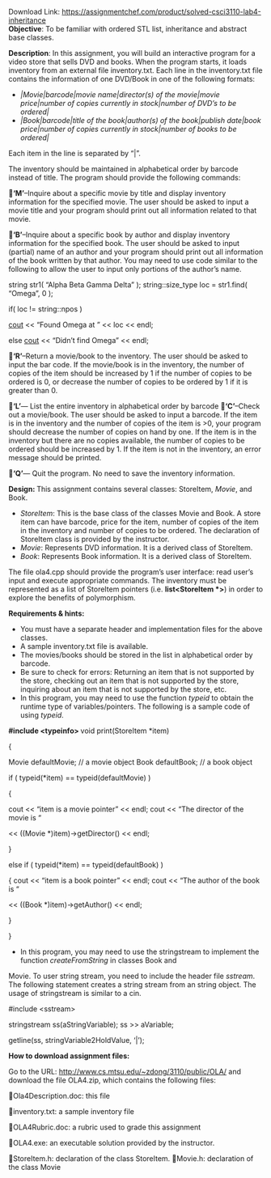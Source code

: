Download Link: https://assignmentchef.com/product/solved-csci3110-lab4-inheritance
<br>
<strong>Objective</strong>: To be familiar with ordered STL list, inheritance and abstract base classes.

<strong>Description</strong>: In this assignment, you will build an interactive program for a video store that sells DVD and books. When the program starts, it loads inventory from an external file inventory.txt. Each line in the inventory.txt file contains the information of one DVD/Book in one of the following formats:

<ul>

 <li><em>|Movie|barcode|movie name|director(s) of the movie|movie price|number of copies currently in stock|number of DVD’s to be ordered|</em></li>

 <li><em>|Book|barcode|title of the book|author(s) of the book|publish date|book price|number of copies currently in stock|number of books to be ordered|</em></li>

</ul>

Each item in the line is separated by “|”.

The inventory should be maintained in alphabetical order by barcode instead of title. The program should provide the following commands:

<strong>‘M’</strong>–Inquire about a specific movie by title and display inventory information for the specified movie. The user should be asked to input a movie title and your program should print out all information related to that movie.

<strong>‘B’</strong>–Inquire about a specific book by author and display inventory information for the specified book. The user should be asked to input (partial) name of an author and your program should print out all information of the book written by that author. You may need to use code similar to the following to allow the user to input only portions of the author’s name.

string str1( “Alpha Beta Gamma Delta” ); string::size_type loc = str1.find( “Omega”, 0 );

if( loc != string::npos )

<a href="https://www.opengroup.org/onlinepubs/009695399/functions/cout.html">cout</a> &lt;&lt; “Found Omega at ” &lt;&lt; loc &lt;&lt; endl;

else     <a href="https://www.opengroup.org/onlinepubs/009695399/functions/cout.html">cout</a> &lt;&lt; “Didn’t find Omega” &lt;&lt; endl;

<strong>‘R’</strong>–Return a movie/book to the inventory. The user should be asked to input the bar code. If the movie/book is in the inventory, the number of copies of the item should be increased by 1 if the number of copies to be ordered is 0, or decrease the number of copies to be ordered by 1 if it is greater than 0.

<strong>‘L’</strong>— List the entire inventory in alphabetical order by barcode <strong>‘C’</strong>–Check out a movie/book. The user should be asked to input a barcode. If the item is in the inventory and the number of copies of the item is &gt;0, your program should decrease the number of copies on hand by one. If the item is in the inventory but there are no copies available, the number of copies to be ordered should be increased by 1. If the item is not in the inventory, an error message should be printed.

<strong>‘Q’</strong>— Quit the program. No need to save the inventory information.

<strong>Design: </strong>This assignment contains several classes: StoreItem, <em>Movie</em>, and Book.

<ul>

 <li><em>StoreItem</em>: This is the base class of the classes Movie and Book. A store item can have barcode, price for the item, number of copies of the item in the inventory and number of copies to be ordered. The declaration of StoreItem class is provided by the instructor.</li>

 <li><em>Movie</em>: Represents DVD information. It is a derived class of StoreItem.</li>

 <li><em>Book</em>: Represents Book information. It is a derived class of StoreItem.</li>

</ul>

The file ola4.cpp should provide the program’s user interface: read user’s input and execute appropriate commands. The inventory must be represented as a list of StoreItem pointers (i.e. <strong>list&lt;StoreItem *&gt;</strong>) in order to explore the benefits of polymorphism.

<strong>Requirements &amp; hints:</strong>

<ul>

 <li>You must have a separate header and implementation files for the above classes.</li>

 <li>A sample inventory.txt file is available.</li>

 <li>The movies/books should be stored in the list in alphabetical order by barcode.</li>

 <li>Be sure to check for errors: Returning an item that is not supported by the store, checking out an item that is not supported by the store, inquiring about an item that is not supported by the store, etc.</li>

 <li>In this program, you may need to use the function <em>typeid</em> to obtain the runtime type of variables/pointers. The following is a sample code of using <em>typeid</em>.</li>

</ul>

<strong>#include &lt;typeinfo&gt; </strong>void print(StoreItem *item)

{

Movie     defaultMovie; // a movie object Book     defaultBook; // a book object

if ( typeid(*item) == typeid(defaultMovie) )

{

cout &lt;&lt; “item is a movie pointer” &lt;&lt; endl; cout &lt;&lt; “The director of the movie is “

&lt;&lt; ((Movie *)item)-&gt;getDirector() &lt;&lt; endl;

}

else if ( typeid(*item) == typeid(defaultBook) )

{ cout &lt;&lt; “item is a book pointer” &lt;&lt; endl; cout &lt;&lt; “The author of the book is “

&lt;&lt; ((Book *)item)-&gt;getAuthor() &lt;&lt; endl;

}

}

<ul>

 <li>In this program, you may need to use the stringstream to implement the function <em>createFromString </em>in classes Book and</li>

</ul>

Movie. To user string stream, you need to include the header file <em>sstream</em>. The following statement creates a string stream from an string object. The usage of stringstream is similar to a cin.

#include &lt;sstream&gt;

stringstream ss(aStringVariable); ss &gt;&gt; aVariable;

getline(ss, stringVariable2HoldValue, ‘|’);

<strong>How to download assignment files:</strong>

Go to the URL: <a href="http://www.cs.mtsu.edu/~zdong/3110/public/OLA/OLA2.zip">http://www.cs.mtsu.edu/~zdong/3110/public/OLA/</a> and download the file OLA4.zip, which contains the following files:

Ola4Description.doc: this file

inventory.txt: a sample inventory file

OLA4Rubric.doc: a rubric used to grade this assignment

OLA4.exe: an executable solution provided by the instructor.

StoreItem.h: declaration of the class StoreItem. Movie.h: declaration of the class Movie



